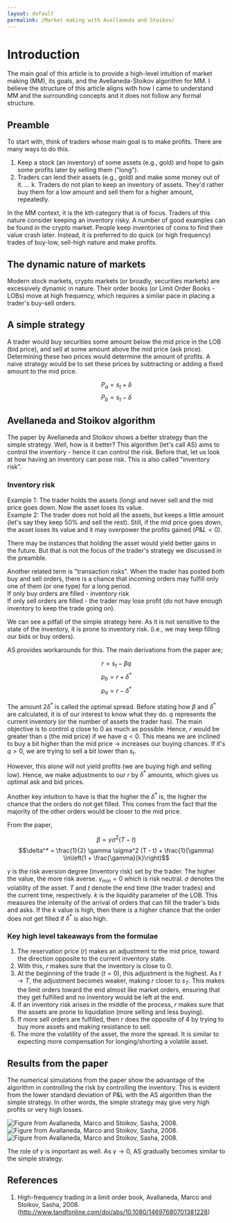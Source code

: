 ```yaml
---
layout: default
permalink: /Market making with Avellaneda and Stoikov/
---
```


# Introduction

The main goal of this article is to provide a high-level intuition of market making (MM), its goals, and the Avellaneda-Stoikov algorithm for MM. I believe the structure of this article aligns with how I came to understand MM and the surrounding concepts and it does not follow any formal structure.

## Preamble

To start with, think of traders whose main goal is to make profits. There are many ways to do this.

1. Keep a stock (an inventory) of some assets (e.g., gold) and hope to gain some profits later by selling them ("long").
2. Traders can lend their assets (e.g., gold) and make some money out of it.
...
k. Traders do not plan to keep an inventory of assets. They'd rather buy them for a low amount and sell them for a higher amount, repeatedly.

In the MM context, it is the kth category that is of focus. Traders of this nature consider keeping an inventory risky. A number of good examples can be found in the crypto market. People keep inventories of coins to find their value crash later. Instead, it is preferred to do quick (or high frequency) trades of buy-low, sell-high nature and make profits.

## The dynamic nature of markets

Modern stock markets, crypto markets (or broadly, securities markets) are excessively dynamic in nature. Their order books (or Limit Order Books - LOBs) move at high frequency, which requires a similar pace in placing a trader's buy-sell orders.

## A simple strategy

A trader would buy securities some amount below the mid price in the LOB (bid price), and sell at some amount above the mid price (ask price). Determining these two prices would determine the amount of profits. A naive strategy would be to set these prices by subtracting or adding a fixed amount to the mid price.

$$P_a = s_t + \delta$$
$$P_b = s_t - \delta$$

## Avellaneda and Stoikov algorithm

The paper by Avellaneda and Stoikov shows a better strategy than the simple strategy. Well, how is it better? This algorithm (let's call AS) aims to control the inventory - hence it can control the risk. Before that, let us look at how having an inventory can pose risk. This is also called "inventory risk".

### Inventory risk

Example 1: The trader holds the assets (long) and never sell and the mid price goes down. Now the asset loses its value.  
Example 2: The trader does not hold all the assets, but keeps a little amount (let's say they keep 50% and sell the rest). Still, if the mid price goes down, the asset loses its value and it may overpower the profits gained ($P\&L<0$).

There may be instances that holding the asset would yield better gains in the future. But that is not the focus of the trader's strategy we discussed in the preamble.

Another related term is "transaction risks". When the trader has posted both buy and sell orders, there is a chance that incoming orders may fulfill only one of them (or one type) for a long period.  
If only buy orders are filled - inventory risk  
If only sell orders are filled - the trader may lose profit (do not have enough inventory to keep the trade going on).

We can see a pitfall of the simple strategy here. As it is not sensitive to the state of the inventory, it is prone to inventory risk. (i.e., we may keep filling our bids or buy orders).

AS provides workarounds for this. The main derivations from the paper are;

$$r = s_t - \beta q$$
$$p_b = r + \delta^*$$
$$p_a = r - \delta^*$$

The amount $2\delta^*$ is called the optimal spread. Before stating how $\beta$ and $\delta^*$ are calculated, it is of our interest to know what they do. $q$ represents the current inventory (or the number of assets the trader has). The main objective is to control $q$ close to $0$ as much as possible. Hence, $r$ would be greater than $s$ (the mid price) if we have $q<0$. This means we are inclined to buy a bit higher than the mid price -> increases our buying chances. If it's $q>0$, we are trying to sell a bit lower than $s_t$.

However, this alone will not yield profits (we are buying high and selling low). Hence, we make adjustments to our $r$ by $\delta^*$ amounts, which gives us optimal ask and bid prices.

Another key intuition to have is that the higher the $\delta^*$ is, the higher the chance that the orders do not get filled. This comes from the fact that the majority of the other orders would be closer to the mid price.

From the paper,

$$\beta = \gamma \sigma^2 (T - t)$$
$$\delta^* = \frac{1}{2} \gamma \sigma^2 (T - t) + \frac{1}{\gamma} \ln\left(1 + \frac{\gamma}{k}\right)$$

$\gamma$ is the risk aversion degree (inventory risk) set by the trader. The higher the value, the more risk averse. $\gamma_{min}=0$ which is risk neutral. $\sigma$ denotes the volatility of the asset. $T$ and $t$ denote the end time (the trader trades) and the current time, respectively. $k$ is the liquidity parameter of the LOB. This measures the intensity of the arrival of orders that can fill the trader's bids and asks. If the $k$ value is high, then there is a higher chance that the order does not get filled if $\delta^*$ is also high.

### Key high level takeaways from the formulae

1. The reservation price ($r$) makes an adjustment to the mid price, toward the direction opposite to the current inventory state.  
2. With this, $r$ makes sure that the inventory is close to 0.  
3. At the beginning of the trade ($t=0$), this adjustment is the highest. As $t \to T$, the adjustment becomes weaker, making $r$ closer to $s_T$. This makes the limit orders toward the end almost like market orders, ensuring that they get fulfilled and no inventory would be left at the end.  
4. If an inventory risk arises in the middle of the process, $r$ makes sure that the assets are prone to liquidation (more selling and less buying).  
5. If more sell orders are fulfilled, then $r$ does the opposite of 4 by trying to buy more assets and making resistance to sell.  
6. The more the volatility of the asset, the more the spread. It is similar to expecting more compensation for longing/shorting a volatile asset.

## Results from the paper

The numerical simulations from the paper show the advantage of the algorithm in controlling the risk by controlling the inventory. This is evident from the lower standard deviation of P&L with the AS algorithm than the simple strategy. In other words, the simple strategy may give very high profits or very high losses.

![Figure from Avallaneda, Marco and Stoikov, Sasha, 2008.](/assets/images/image.png)  
![Figure from Avallaneda, Marco and Stoikov, Sasha, 2008.](/assets/images/image-1.png)  
![Figure from Avallaneda, Marco and Stoikov, Sasha, 2008.](/assets/images/image-2.png)

The role of $\gamma$ is important as well. As $\gamma \to 0$, AS gradually becomes similar to the simple strategy.

## References

1. High-frequency trading in a limit order book, Avallaneda, Marco and Stoikov, Sasha, 2008. (<http://www.tandfonline.com/doi/abs/10.1080/14697680701381228>)


